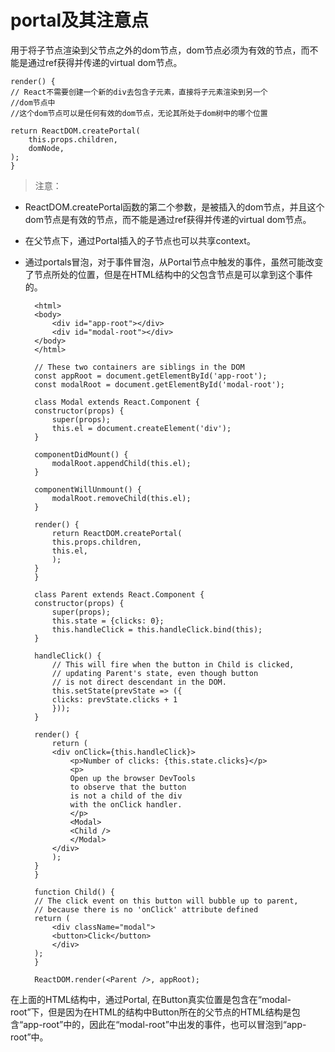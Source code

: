 # portal及其注意点

用于将子节点渲染到父节点之外的dom节点，dom节点必须为有效的节点，而不能是通过ref获得并传递的virtual dom节点。

    render() {
    // React不需要创建一个新的div去包含子元素，直接将子元素渲染到另一个
    //dom节点中
    //这个dom节点可以是任何有效的dom节点，无论其所处于dom树中的哪个位置 

    return ReactDOM.createPortal(
        this.props.children,
        domNode,
    );
    }
 
> 注意：

* ReactDOM.createPortal函数的第二个参数，是被插入的dom节点，并且这个dom节点是有效的节点，而不能是通过ref获得并传递的virtual dom节点。

* 在父节点下，通过Portal插入的子节点也可以共享context。

* 通过portals冒泡，对于事件冒泡，从Portal节点中触发的事件，虽然可能改变了节点所处的位置，但是在HTML结构中的父包含节点是可以拿到这个事件的。

        <html>
        <body>
            <div id="app-root"></div>
            <div id="modal-root"></div>
        </body>
        </html>

        // These two containers are siblings in the DOM
        const appRoot = document.getElementById('app-root');
        const modalRoot = document.getElementById('modal-root');

        class Modal extends React.Component {
        constructor(props) {
            super(props);
            this.el = document.createElement('div');
        }

        componentDidMount() {
            modalRoot.appendChild(this.el);
        }

        componentWillUnmount() {
            modalRoot.removeChild(this.el);
        }

        render() {
            return ReactDOM.createPortal(
            this.props.children,
            this.el,
            );
        }
        }

        class Parent extends React.Component {
        constructor(props) {
            super(props);
            this.state = {clicks: 0};
            this.handleClick = this.handleClick.bind(this);
        }

        handleClick() {
            // This will fire when the button in Child is clicked,
            // updating Parent's state, even though button
            // is not direct descendant in the DOM.
            this.setState(prevState => ({
            clicks: prevState.clicks + 1
            }));
        }

        render() {
            return (
            <div onClick={this.handleClick}>
                <p>Number of clicks: {this.state.clicks}</p>
                <p>
                Open up the browser DevTools
                to observe that the button
                is not a child of the div
                with the onClick handler.
                </p>
                <Modal>
                <Child />
                </Modal>
            </div>
            );
        }
        }

        function Child() {
        // The click event on this button will bubble up to parent,
        // because there is no 'onClick' attribute defined
        return (
            <div className="modal">
            <button>Click</button>
            </div>
        );
        }

        ReactDOM.render(<Parent />, appRoot);

在上面的HTML结构中，通过Portal, 在Button真实位置是包含在“modal-root”下，但是因为在HTML的结构中Button所在的父节点的HTML结构是包含“app-root”中的，因此在“modal-root”中出发的事件，也可以冒泡到“app-root”中。
